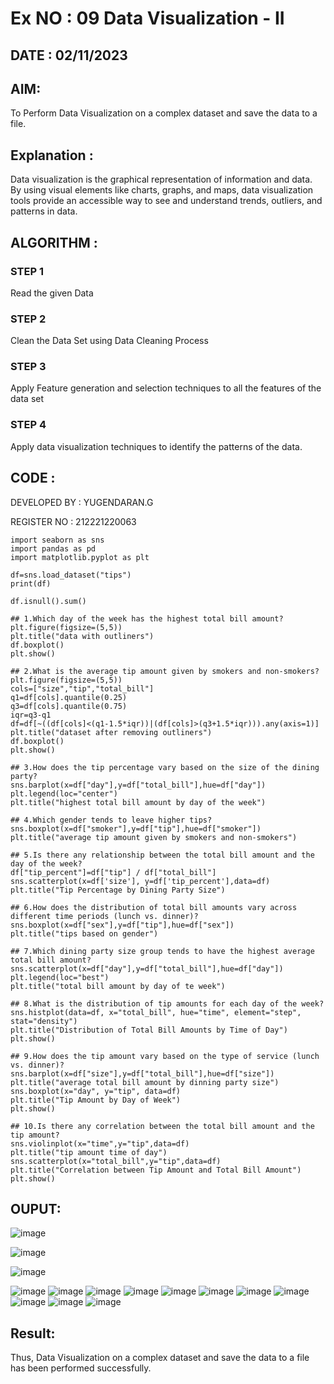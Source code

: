 # Ex NO : 09 Data Visualization - II 

## DATE : 02/11/2023 

## AIM:
To Perform Data Visualization on a complex dataset and save the data to a file. 

## Explanation :
Data visualization is the graphical representation of information and data. By using visual elements like charts, graphs, and maps, data visualization tools provide an accessible way to see and understand trends, outliers, and patterns in data.

## ALGORITHM :
### STEP 1
Read the given Data
### STEP 2
Clean the Data Set using Data Cleaning Process
### STEP 3
Apply Feature generation and selection techniques to all the features of the data set
### STEP 4
Apply data visualization techniques to identify the patterns of the data.


## CODE :
DEVELOPED BY : YUGENDARAN.G

REGISTER NO : 212221220063
```
import seaborn as sns
import pandas as pd
import matplotlib.pyplot as plt

df=sns.load_dataset("tips")
print(df)

df.isnull().sum()

## 1.Which day of the week has the highest total bill amount?
plt.figure(figsize=(5,5))
plt.title("data with outliners")
df.boxplot()
plt.show()

## 2.What is the average tip amount given by smokers and non-smokers?
plt.figure(figsize=(5,5))
cols=["size","tip","total_bill"]
q1=df[cols].quantile(0.25)
q3=df[cols].quantile(0.75)
iqr=q3-q1
df=df[~((df[cols]<(q1-1.5*iqr))|(df[cols]>(q3+1.5*iqr))).any(axis=1)]
plt.title("dataset after removing outliners")
df.boxplot()
plt.show()

## 3.How does the tip percentage vary based on the size of the dining party?
sns.barplot(x=df["day"],y=df["total_bill"],hue=df["day"])
plt.legend(loc="center")
plt.title("highest total bill amount by day of the week")

## 4.Which gender tends to leave higher tips?
sns.boxplot(x=df["smoker"],y=df["tip"],hue=df["smoker"])
plt.title("average tip amount given by smokers and non-smokers")

## 5.Is there any relationship between the total bill amount and the day of the week?
df["tip_percent"]=df["tip"] / df["total_bill"]
sns.scatterplot(x=df['size'], y=df['tip_percent'],data=df)
plt.title("Tip Percentage by Dining Party Size")

## 6.How does the distribution of total bill amounts vary across different time periods (lunch vs. dinner)?
sns.boxplot(x=df["sex"],y=df["tip"],hue=df["sex"])
plt.title("tips based on gender")

## 7.Which dining party size group tends to have the highest average total bill amount?
sns.scatterplot(x=df["day"],y=df["total_bill"],hue=df["day"])
plt.legend(loc="best")
plt.title("total bill amount by day of te week")

## 8.What is the distribution of tip amounts for each day of the week?
sns.histplot(data=df, x="total_bill", hue="time", element="step", stat="density")
plt.title("Distribution of Total Bill Amounts by Time of Day")
plt.show()

## 9.How does the tip amount vary based on the type of service (lunch vs. dinner)?
sns.barplot(x=df["size"],y=df["total_bill"],hue=df["size"])
plt.title("average total bill amount by dinning party size")
sns.boxplot(x="day", y="tip", data=df)
plt.title("Tip Amount by Day of Week")
plt.show()

## 10.Is there any correlation between the total bill amount and the tip amount?
sns.violinplot(x="time",y="tip",data=df)
plt.title("tip amount time of day")
sns.scatterplot(x="total_bill",y="tip",data=df)
plt.title("Correlation between Tip Amount and Total Bill Amount")
plt.show()
```

## OUPUT:

![image](https://github.com/Yugendaran/ODD2023-Datascience-Ex-09/assets/128135616/2bc5235b-6898-4a38-b433-0058ade920da)

![image](https://github.com/Yugendaran/ODD2023-Datascience-Ex-09/assets/128135616/53106ab2-654b-4c3d-ba9a-0fe3f5f16413)

![image](https://github.com/Yugendaran/ODD2023-Datascience-Ex-09/assets/128135616/a1d15c62-e565-407a-aedc-f406f3b46db0)

![image](https://github.com/Yugendaran/ODD2023-Datascience-Ex-09/assets/128135616/bd89098f-28f0-47ce-abd1-abc0273f7a21)
![image](https://github.com/Yugendaran/ODD2023-Datascience-Ex-09/assets/128135616/34e8bcc1-0676-4d10-9333-3d5da56c5fc9)
![image](https://github.com/Yugendaran/ODD2023-Datascience-Ex-09/assets/128135616/50b118e0-c3a8-4397-8733-c87136d95d0f)
![image](https://github.com/Yugendaran/ODD2023-Datascience-Ex-09/assets/128135616/a0740b65-63e4-4a2b-acf7-eafba79f597e)
![image](https://github.com/Yugendaran/ODD2023-Datascience-Ex-09/assets/128135616/f7c330c9-dc0e-4cf0-ad0f-4c67465552ef)
![image](https://github.com/Yugendaran/ODD2023-Datascience-Ex-09/assets/128135616/58994992-5bfe-4ffd-89d1-0ba79dc8434b)
![image](https://github.com/Yugendaran/ODD2023-Datascience-Ex-09/assets/128135616/be5429cc-1b02-41d7-8531-ccc369d5a4ca)
![image](https://github.com/Yugendaran/ODD2023-Datascience-Ex-09/assets/128135616/4eb55bea-cd59-4c4a-a15e-0ff09f7e306f)
![image](https://github.com/Yugendaran/ODD2023-Datascience-Ex-09/assets/128135616/d4b36e6f-35bf-46c2-998d-3dbbd860c723)
![image](https://github.com/Yugendaran/ODD2023-Datascience-Ex-09/assets/128135616/98749810-1709-427e-acb8-d5b83795c6ee)
![image](https://github.com/Yugendaran/ODD2023-Datascience-Ex-09/assets/128135616/8d150be7-5abb-4749-a404-8bb8afee30e7)


## Result:
Thus, Data Visualization on a complex dataset and save the data to a file has been performed successfully.


